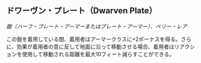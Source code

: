 ## ドワーヴン・プレート（Dwarven Plate）
*鎧（ハーフ・プレート・アーマーまたはプレート・アーマー）、ベリー・レア*

この鎧を着用している間、着用者はアーマークラスに+2ボーナスを得る。さらに、効果が着用者の意に反して地面に沿って移動させる場合、着用者はリアクションを使用して移動される距離を最大10フィート減らすことができる。